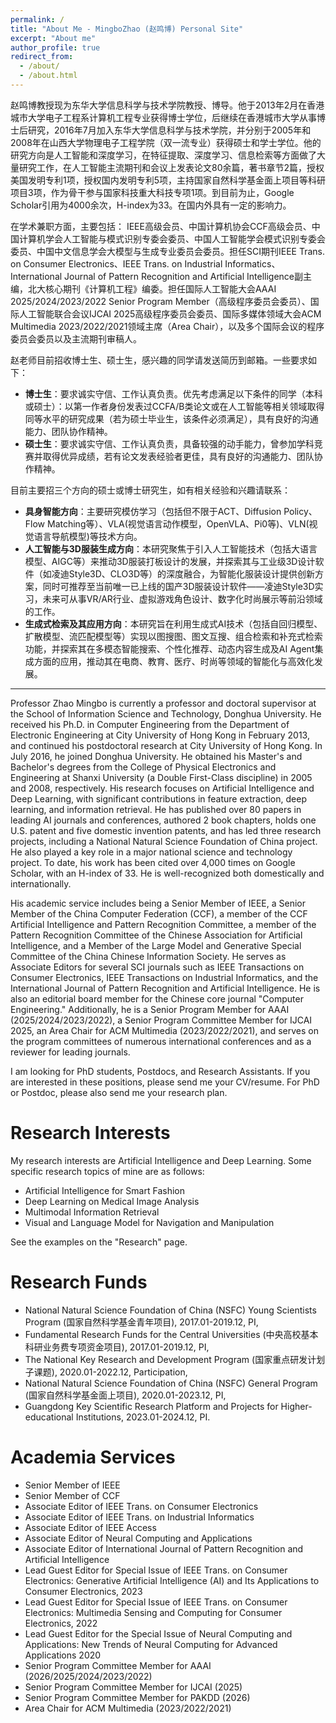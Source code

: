 ```yaml
---
permalink: /
title: "About Me - MingboZhao (赵鸣博) Personal Site"
excerpt: "About me"
author_profile: true
redirect_from: 
  - /about/
  - /about.html
---
```


赵鸣博教授现为东华大学信息科学与技术学院教授、博导。他于2013年2月在香港城市大学电子工程系计算机工程专业获得博士学位，后继续在香港城市大学从事博士后研究，2016年7月加入东华大学信息科学与技术学院，并分别于2005年和2008年在山西大学物理电子工程学院（双一流专业）获得硕士和学士学位。他的研究方向是人工智能和深度学习，在特征提取、深度学习、信息检索等方面做了大量研究工作，在人工智能主流期刊和会议上发表论文80余篇，著书章节2篇，授权美国发明专利1项，授权国内发明专利5项，主持国家自然科学基金面上项目等科研项目3项，作为骨干参与国家科技重大科技专项1项。到目前为止，Google Scholar引用为4000余次，H-index为33。在国内外具有一定的影响力。

在学术兼职方面，主要包括： IEEE高级会员、中国计算机协会CCF高级会员、中国计算机学会人工智能与模式识别专委会委员、中国人工智能学会模式识别专委会委员、中国中文信息学会大模型与生成专业委员会委员。担任SCI期刊IEEE Trans. on Consumer Electronics、IEEE Trans. on Industrial Informatics、International Journal of Pattern Recognition and Artificial Intelligence副主编，北大核心期刊《计算机工程》编委。担任国际人工智能大会AAAI 2025/2024/2023/2022 Senior Program Member（高级程序委员会委员）、国际人工智能联合会议IJCAI 2025高级程序委员会委员、国际多媒体领域大会ACM Multimedia 2023/2022/2021领域主席（Area Chair），以及多个国际会议的程序委员会委员以及主流期刊审稿人。

赵老师目前招收博士生、硕士生，感兴趣的同学请发送简历到邮箱。一些要求如下：
* <strong>博士生</strong>：要求诚实守信、工作认真负责。优先考虑满足以下条件的同学（本科或硕士）：以第一作者身份发表过CCFA/B类论文或在人工智能等相关领域取得同等水平的研究成果（若为硕士毕业生，该条件必须满足），具有良好的沟通能力、团队协作精神。
* <strong>硕士生</strong>：要求诚实守信、工作认真负责，具备较强的动手能力，曾参加学科竞赛并取得优异成绩，若有论文发表经验者更佳，具有良好的沟通能力、团队协作精神。

目前主要招三个方向的硕士或博士研究生，如有相关经验和兴趣请联系：
* <strong>具身智能方向</strong>：主要研究模仿学习（包括但不限于ACT、Diffusion Policy、Flow Matching等）、VLA(视觉语言动作模型，OpenVLA、Pi0等)、VLN(视觉语言导航模型)等技术方向。
* <strong>人工智能与3D服装生成方向</strong>：本研究聚焦于引入人工智能技术（包括大语言模型、AIGC等）来推动3D服装打板设计的发展，并探索其与工业级3D设计软件（如凌迪Style3D、CLO3D等）的深度融合，为智能化服装设计提供创新方案，同时可推荐至当前唯一已上线的国产3D服装设计软件——凌迪Style3D实习，未来可从事VR/AR行业、虚拟游戏角色设计、数字化时尚展示等前沿领域的工作。
* <strong>生成式检索及其应用方向</strong>：本研究旨在利用生成式AI技术（包括自回归模型、扩散模型、流匹配模型等）实现以图搜图、图文互搜、组合检索和补充式检索功能，并探索其在多模态智能搜索、个性化推荐、动态内容生成及AI Agent集成方面的应用，推动其在电商、教育、医疗、时尚等领域的智能化与高效化发展。

---

Professor Zhao Mingbo is currently a professor and doctoral supervisor at the School of Information Science and Technology, Donghua University. He received his Ph.D. in Computer Engineering from the Department of Electronic Engineering at City University of Hong Kong in February 2013, and continued his postdoctoral research at City University of Hong Kong. In July 2016, he joined Donghua University. He obtained his Master's and Bachelor's degrees from the College of Physical Electronics and Engineering at Shanxi University (a Double First-Class discipline) in 2005 and 2008, respectively. His research focuses on Artificial Intelligence and Deep Learning, with significant contributions in feature extraction, deep learning, and information retrieval. He has published over 80 papers in leading AI journals and conferences, authored 2 book chapters, holds one U.S. patent and five domestic invention patents, and has led three research projects, including a National Natural Science Foundation of China project. He also played a key role in a major national science and technology project. To date, his work has been cited over 4,000 times on Google Scholar, with an H-index of 33. He is well-recognized both domestically and internationally.

His academic service includes being a Senior Member of IEEE, a Senior Member of the China Computer Federation (CCF), a member of the CCF Artificial Intelligence and Pattern Recognition Committee, a member of the Pattern Recognition Committee of the Chinese Association for Artificial Intelligence, and a Member of the Large Model and Generative Special Committee of the China Chinese Information Society. He serves as Associate Editors for several SCI journals such as IEEE Transactions on Consumer Electronics, IEEE Transactions on Industrial Informatics, and the International Journal of Pattern Recognition and Artificial Intelligence. He is also an editorial board member for the Chinese core journal "Computer Engineering." Additionally, he is a Senior Program Member for AAAI (2025/2024/2023/2022), a Senior Program Committee Member for IJCAI 2025, an Area Chair for ACM Multimedia (2023/2022/2021), and serves on the program committees of numerous international conferences and as a reviewer for leading journals.

I am looking for PhD students, Postdocs, and Research Assistants. If you are interested in these positions, please send me your CV/resume. For PhD or Postdoc, please also send me your research plan.

Research Interests
======
My research interests are Artificial Intelligence and Deep Learning. Some specific research topics of mine are as follows:
* Artificial Intelligence for Smart Fashion
* Deep Learning on Medical Image Analysis
* Multimodal Information Retrieval
* Visual and Language Model for Navigation and Manipulation

See the examples on the "Research" page.

<!--Selected Publications <font size=3>(* indicates corresponding author)</font>
======

* Liangqi Xie, <strong>Jicong Fan</strong>*. Multi-Subspace Matrix Recovery from Permuted Data. Accepted by <font color=DarkBlue>AAAI 2025</font>. <a href="https://arxiv.org/pdf/2412.12931">[PDF]</a>
* Tongle Wu, Ying Sun\*, <strong>Jicong Fan</strong>\*. Non-Convex Tensor Recovery from Local Measurements. Accepted by <font color=DarkBlue>AAAI 2025</font>. <a href="https://arxiv.org/pdf/2412.17281">[PDF]</a>
* Dong Qiao, Xinxian Ma, <strong>Jicong Fan</strong>*. Federated t-SNE and UMAP for Distributed Data Visualization. Accepted by <font color=DarkBlue>AAAI 2025</font>. <a href="https://arxiv.org/pdf/2412.13495">[PDF]</a>
* Wei Dai, Kai Hwang, <strong>Jicong Fan</strong>*. Unsupervised Anomaly Detection for Tabular Data Using Noise Evaluation. Accepted by <font color=DarkBlue>AAAI 2025</font>. <a href="https://arxiv.org/pdf/2412.11461">[PDF]</a>
* Tongle Wu, <strong>Jicong Fan</strong>*. Smooth Tensor Product for Tensor Completion. Accepted by <font color=DarkBlue>IEEE Transactions on Image Processing</font>, 2024. <a href="https://ieeexplore.ieee.org/document/10750255">[PDF]</a>
* Zixiao Wang, <strong>Jicong Fan</strong>*. Graph Classification via Reference Distribution Learning: Theory and Practice. <font color=DarkBlue>NeurIPS 2024</font>. <a href="https://arxiv.org/pdf/2408.11370">[PDF]</a>
* Feng Xiao, <strong>Jicong Fan</strong>*. Unsupervised Anomaly Detection in The Presence of Missing Values. <font color=DarkBlue>NeurIPS 2024</font>. <a href="https://openreview.net/pdf?id=AoEeBqP8AD">[PDF]</a>
* Ziheng Sun, Xudong Wang, Chris Ding, <strong>Jicong Fan</strong>*. Learning Graph Representation via Graph Entropy Maximization. <font color=DarkBlue>ICML 2024</font>. <a href="https://openreview.net/pdf?id=xwOENWCo46">[PDF]</a>
* Yunhe Zhang, Yan Sun, Jinyu Cai, <strong>Jicong Fan</strong>*. Deep Orthogonal Hypersphere Compression for Anomaly Detection. <font color=DarkBlue>ICLR 2024</font>. <font color=blue>(Spotlight, acceptance rate=5%) </font> <a href="https://openreview.net/pdf?id=cJs4oE4m9Q">[PDF]</a>
* Yan Sun, <strong>Jicong Fan</strong>*. MMD Graph Kernel: Effective Metric Learning for Graphs via Maximum Mean Discrepancy. <font color=DarkBlue>ICLR 2024</font>. <font color=blue>(Spotlight, acceptance rate=5%) </font> <a href="https://openreview.net/pdf?id=GZ6AcZwA8r">[PDF]</a>
* <strong>Jicong Fan</strong>, Rui Chen, Zhao Zhang, Chris Ding. Neuron-Enhanced AutoEncoder Matrix Completion and Collaborative Filtering: Theory and Practice. <font color=DarkBlue>ICLR 2024</font>. <a href="https://openreview.net/pdf?id=kPrxk6tUcg">[PDF]</a>
* Dazhi Fu, Zhao Zhang, <strong>Jicong Fan</strong>*. Dense Projection for Anomaly Detection. <font color=DarkBlue>AAAI 2024</font>.  <a href="https://ojs.aaai.org/index.php/AAAI/article/view/28682">[PDF]</a>
* Ziheng Sun, Chris Ding, <strong>Jicong Fan</strong>*. Lovász Principle for Unsupervised Graph Representation Learning. <font color=DarkBlue> NeurIPS 2023</font>. <a href="https://proceedings.neurips.cc/paper_files/paper/2023/file/b61da4f02b271cb7b5e3d538e2b78fb9-Paper-Conference.pdf">[PDF]</a>
* Zhihao Wu, Zhao Zhang, <strong>Jicong Fan</strong>*. Graph Convolutional Kernel Machine versus Graph Convolutional Networks. <font color=DarkBlue>NeurIPS 2023</font>.
<a href="https://proceedings.neurips.cc/paper_files/paper/2023/file/3ec6c6fc9065aa57785eb05dffe7c3db-Paper-Conference.pdf">[PDF]</a>
* Dong Qiao, Chris Ding, <strong>Jicong Fan</strong>*. Federated Spectral Clustering via Secure Similarity Reconstruction. <font color=DarkBlue>NeurIPS 2023</font>. <a href="https://proceedings.neurips.cc/paper_files/paper/2023/file/b6cd2650926d332c86a84c48529cc421-Paper-Conference.pdf">[PDF]</a>
* <strong>Jicong Fan</strong>, Lijun Ding, Chengrun Yang, Zhao Zhang, Madeleine Udell. Euclidean-Norm-Induced Schatten-p Quasi-Norm Regularization for Low-Rank Tensor Completion and Tensor Robust Principal Component Analysis. <font color=DarkBlue>Transactions on Machine Learning Research 2023</font>. <a href="https://openreview.net/pdf?id=Grhi800jVz">[PDF]</a>
* <strong>Jicong Fan</strong>, Yiheng Tu, Zhao Zhang, Mingbo Zhao, Haijun Zhang. A Simple Approach to Automated Spectral Clustering. <font color=DarkBlue>NeurIPS 2022</font>.	<a href="https://proceedings.neurips.cc/paper_files/paper/2022/file/407fb8c5f3fda374c57d1bb18313ea5d-Paper-Conference.pdf">[PDF]</a>
* Jinyu Cai, <strong>Jicong Fan</strong>*. Perturbation Learning Based Anomaly Detection. <font color=DarkBlue>NeurIPS 2022</font>. <a href="https://proceedings.neurips.cc/paper_files/paper/2022/file/5c261ccdc44fbd32fbb344fa578a1844-Paper-Conference.pdf">[PDF]</a>
* Jinyu Cai, <strong>Jicong Fan</strong>*, Wenzhong Guo, Shiping Wang, Yunhe Zhang, Zhao Zhang.  Efficient Deep Embedded Subspace Clustering. <font color=DarkBlue>CVPR 2022</font>. <a href="https://openaccess.thecvf.com/content/CVPR2022/papers/Cai_Efficient_Deep_Embedded_Subspace_Clustering_CVPR_2022_paper.pdf">[PDF]</a>
* <strong>Jicong Fan</strong>. Multi-Mode Deep Matrix and Tensor Factorization. <font color=DarkBlue>ICLR 2022</font>. <a href="https://openreview.net/pdf?id=6YVIk0sAkF_">[PDF]</a>
* <strong>Jicong Fan</strong>. Dynamic Nonlinear Matrix Completion for Time-Varying Data Imputation. <font color=DarkBlue>AAAI 2022</font>. (acceptance rate=15%) <a href="https://ojs.aaai.org/index.php/AAAI/article/view/20612">[PDF]</a>
* <strong>Jicong Fan</strong>. Large-Scale Subspace Clustering via k-Factorization. <font color=DarkBlue>KDD 2021</font>. (acceptance rate=15.4%) <a href="https://dl.acm.org/doi/pdf/10.1145/3447548.3467267">[PDF]</a>
* <strong>Jicong Fan</strong>*, Tommy WS Chow, S Joe Qin. Kernel Based Statistical Process Monitoring and Fault Detection in the Presence of Missing Data. <font color=DarkBlue>IEEE TII 2022</font>. <a href="https://ieeexplore.ieee.org/abstract/document/9568741/">[PDF]</a>
* <strong>Jicong Fan</strong>*, Chengrun Yang, Madeleine Udell. Robust Non-Linear Matrix Factorization for Dictionary Learning, Denoising, and Clustering. <font color=DarkBlue>IEEE TSP 2021</font>. <a href="https://ieeexplore.ieee.org/abstract/document/9366807">[PDF]</a>
* <strong>Jicong Fan</strong>, Yuqian Zhang, Madeleine Udell. Polynomial matrix completion for missing data imputation and transductive learning. <font color=DarkBlue>AAAI 2020</font>. <font color=blue>(Oral, acceptance rate=6%)</font> <a href="https://ojs.aaai.org/index.php/AAAI/article/view/5796">[PDF]</a>
* <strong>Jicong Fan</strong>, Lijun Ding, Yudong Chen, Madeleine Udell. Factor group sparse regularization for efficient low-rank matrix recovery. <font color=DarkBlue>NeurIPS 2019</font>. (acceptance rate=21.1%) <a href="https://proceedings.neurips.cc/paper/2019/file/0fc170ecbb8ff1afb2c6de48ea5343e7-Paper.pdf">[PDF]</a>
* <strong>Jicong Fan</strong>, Madeleine Udell. Online high-rank matrix completion. <font color=DarkBlue>CVPR 2019</font> <font color=blue>(Oral, acceptance rate=5.6%)</font>. <a href="https://openaccess.thecvf.com/content_CVPR_2019/papers/Fan_Online_High_Rank_Matrix_Completion_CVPR_2019_paper.pdf">[PDF]</a>
* <strong>Jicong Fan</strong>, Tommy W.S. Chow. Exactly robust kernel principal component analysis. <font color=DarkBlue>IEEE TNNLS 2020</font>. <a href="https://ieeexplore.ieee.org/abstract/document/8701558">[PDF]</a>
* <strong>Jicong Fan</strong>*, Jieyu Cheng. Matrix completion by deep matrix factorization. <font color=DarkBlue>Neural Networks 2018</font>. <a href="https://www.sciencedirect.com/science/article/pii/S0925231217309621">[PDF]</a>
* <strong>Jicong Fan</strong>, Tommy W.S. Chow. Matrix completion by least-square, low-rank, and sparse self-representations. <font color=DarkBlue>Pattern Recognition 2017.</font> <a href="https://www.sciencedirect.com/science/article/pii/S0031320317302030">[PDF]</a>
-->

Research Funds
======

* National Natural Science Foundation of China (NSFC) Young Scientists Program (国家自然科学基金青年项目), 2017.01-2019.12, PI,
* Fundamental Research Funds for the Central Universities (中央高校基本科研业务费专项资金项目), 2017.01-2019.12, PI,
* The National Key Research and Development Program (国家重点研发计划子课题), 2020.01-2022.12, Participation,
* National Natural Science Foundation of China (NSFC) General Program (国家自然科学基金面上项目), 2020.01-2023.12, PI,
* Guangdong Key Scientific Research Platform and Projects for Higher-educational Institutions, 2023.01-2024.12, PI.

  
Academia Services
======

* Senior Member of IEEE
* Senior Member of CCF
* Associate Editor of IEEE Trans. on Consumer Electronics
* Associate Editor of IEEE Trans. on Industrial Informatics
* Associate Editor of IEEE Access
* Associate Editor of Neural Computing and Applications
* Associate Editor of International Journal of Pattern Recognition and Artificial Intelligence
* Lead Guest Editor for Special Issue of IEEE Trans. on Consumer Electronics: Generative Artificial Intelligence (AI) and Its Applications to Consumer Electronics, 2023
* Lead Guest Editor for Special Issue of IEEE Trans. on Consumer Electronics: Multimedia Sensing and Computing for Consumer Electronics, 2022
* Lead Guest Editor for the Special Issue of Neural Computing and Applications: New Trends of Neural Computing for Advanced Applications 2020
* Senior Program Committee Member for AAAI (2026/2025/2024/2023/2022)
* Senior Program Committee Member for IJCAI (2025)
* Senior Program Committee Member for PAKDD (2026)
* Area Chair for ACM Multimedia (2023/2022/2021)

<!--
Honors and Awards
======
* First Prize of the Natural Science Award of Chinese Association of Automation, 2023.10
* CityU Outstanding Academic Performance Award / Research Tuition Scholarship, 2017.08
* Outstanding graduates of Beijing University of Chemical Technology (5%), 2013.06
* Excellent master's thesis award of Beijing University of Chemical Technology (5%), 2013.06
* Zhang Zhong-Jun Academician Outstanding Paper Award (1%), 2012.08
-->



